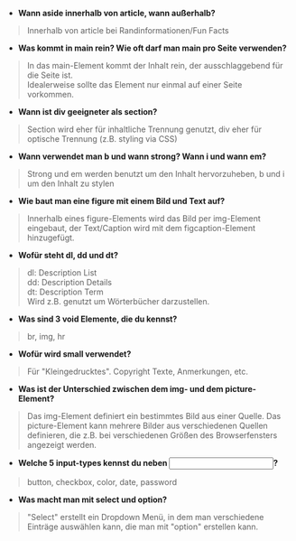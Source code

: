 * **Wann aside innerhalb von article, wann außerhalb?**
> Innerhalb von article bei Randinformationen/Fun Facts
 
* **Was kommt in main rein? Wie oft darf man main pro Seite verwenden?**
> In das main-Element kommt der Inhalt rein, der ausschlaggebend für die Seite ist.  
> Idealerweise sollte das Element nur einmal auf einer Seite vorkommen.

* **Wann ist div geeigneter als section?**
> Section wird eher für inhaltliche Trennung genutzt, div eher für optische Trennung (z.B. styling via CSS)

* **Wann verwendet man b und wann strong? Wann i und wann em?**
> Strong und em werden benutzt um den Inhalt hervorzuheben, b und i um den Inhalt zu stylen
 
* **Wie baut man eine figure mit einem Bild und Text auf?**
> Innerhalb eines figure-Elements wird das Bild per img-Element eingebaut, der Text/Caption wird mit dem figcaption-Element hinzugefügt.

* **Wofür steht dl, dd und dt?**
> dl: Description List  
> dd: Description Details  
> dt: Description Term  
> Wird z.B. genutzt um Wörterbücher darzustellen.
 
* **Was sind 3 void Elemente, die du kennst?**
> br, img, hr
 
* **Wofür wird small verwendet?**
> Für "Kleingedrucktes". Copyright Texte, Anmerkungen, etc.
 
* **Was ist der Unterschied zwischen dem img- und dem picture-Element?**
> Das img-Element definiert ein bestimmtes Bild aus einer Quelle. Das picture-Element kann mehrere Bilder aus verschiedenen Quellen definieren, die z.B. bei verschiedenen Größen des Browserfensters angezeigt werden.
 
* **Welche 5 input-types kennst du neben <input type="text">?**
> button, checkbox, color, date, password
 
* **Was macht man mit select und option?**
> "Select" erstellt ein Dropdown Menü, in dem man verschiedene Einträge auswählen kann, die man mit "option" erstellen kann.